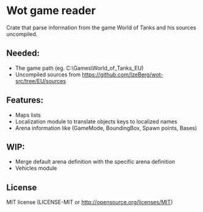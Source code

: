 # Wot game reader

Crate that parse information from the game World of Tanks and his sources uncompiled.

## Needed:
- The game path (eg. C:\Games\World_of_Tanks_EU)<br>
- Uncompiled sources from https://github.com/IzeBerg/wot-src/tree/EU/sources

## Features:
- Maps lists
- Localization module to translate objects keys to localized names 
- Arena information like (GameMode, BoundingBox, Spawn points, Bases)

## WIP:
- Merge default arena definition with the specific arena definition
- Vehicles module

## License
MIT license (LICENSE-MIT or http://opensource.org/licenses/MIT)

